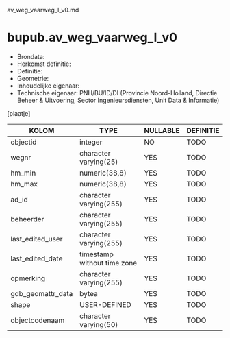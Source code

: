 av_weg_vaarweg_l_v0.md

# bupub.av_weg_vaarweg_l_v0


* Brondata: 
* Herkomst definitie: 
* Definitie: 
* Geometrie: 
* Inhoudelijke eigenaar: 
* Technische eigenaar: PNH/BU/ID/DI (Provincie Noord-Holland, Directie Beheer & Uitvoering, Sector Ingenieursdiensten, Unit Data & Informatie)

[plaatje]


|KOLOM                            |TYPE                       |NULLABLE|DEFINITIE|
|------                           |----                       |-----   |-----    |
|objectid                         |integer                    |NO      |TODO|
|wegnr                            |character varying(25)      |YES     |TODO|
|hm_min                           |numeric(38,8)              |YES     |TODO|
|hm_max                           |numeric(38,8)              |YES     |TODO|
|ad_id                            |character varying(255)     |YES     |TODO|
|beheerder                        |character varying(255)     |YES     |TODO|
|last_edited_user                 |character varying(255)     |YES     |TODO|
|last_edited_date                 |timestamp without time zone|YES     |TODO|
|opmerking                        |character varying(255)     |YES     |TODO|
|gdb_geomattr_data                |bytea                      |YES     |TODO|
|shape                            |USER-DEFINED               |YES     |TODO|
|objectcodenaam                   |character varying(50)      |YES     |TODO|

